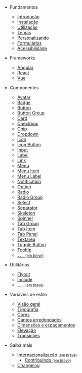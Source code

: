 - Fundamentos

  - [Introdução](/)
  - [Instalação](/fundamentos/instalação)
  - [Utilização](/fundamentos/utilização)
  - [Temas](/fundamentos/temas)
  - [Personalizando](/fundamentos/personalizando)
  - [Formulários](/fundamentos/formulários)
  - [Acessibilidade](/fundamentos/acessibilidade)

- Frameworks

  - [Angular](/frameworks/angular)
  - [React](/frameworks/react)
  - [Vue](/frameworks/vue)

- Componentes

  - [Avatar](/componentes/avatar)
  - [Badge](/componentes/badge)
  - [Button](/componentes/button)
  - [Button Group](/componentes/button-group)
  - [Card](/componentes/card)
  - [Checkbox](/componentes/checkbox)
  - [Chip](/componentes/chip)
  - [Dropdown](/componentes/dropdown)
  - [Icon](/componentes/icon)
  - [Icon Button](/componentes/icon-button)
  - [Input](/componentes/input)
  - [Label](/componentes/label)
  - [Link](/componentes/link)
  - [Menu](/componentes/menu)
  - [Menu Item](/componentes/menu-item)
  - [Menu Label](/componentes/menu-label)
  - [Notification](/componentes/notification)
  - [Option](/componentes/option)
  - [Radio](/componentes/radio)
  - [Radio Group](/componentes/radio-group)
  - [Select](/componentes/select)
  - [Separator](/componentes/separator)
  - [Skeleton](/componentes/skeleton)
  - [Spinner](/componentes/spinner)
  - [Tab Group](/componentes/tab-group)
  - [Tab Item](/componentes/tab-item)
  - [Tab Panel](/componentes/tab-panel)
  - [Textarea](/componentes/textarea)
  - [Toggle Button](/componentes/toggle-button)
  - [Tooltip](/componentes/tooltip)
  - [<code>...</code> <small>(em breve)</small>](/404)
  <!--plop:component-->

- Utilitários

  - [Flyout](/utilitários/flyout)
  - [Include](/utilitários/include)
  - [<code>...</code> <small>(em breve)</small>](/404)

- Variáveis de estilo

  - [Visão geral](/variáveis-de-estilo/visão-geral)
  - [Tipografia](/variáveis-de-estilo/tipografia)
  - [Cores](/variáveis-de-estilo/cores)
  - [Cantos arredondados](/variáveis-de-estilo/cantos-arredondados)
  - [Dimensões e espaçamentos](/variáveis-de-estilo/dimensões-e-espaçamentos)
  - [Elevação](/variáveis-de-estilo/elevação)
  - [Transições](/variáveis-de-estilo/transições)

- Saiba mais

  - [Internacionalização <small>(em breve)</small>](/saiba-mais/internacionalização)
    - [Contribuindo <small>(em breve)</small>](/saiba-mais/contribuindo)
  - [Changelog](/saiba-mais/changelog)
